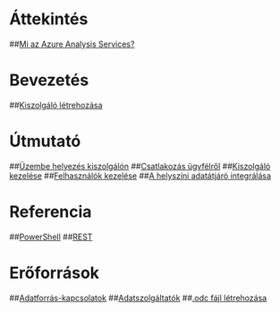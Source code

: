 # Áttekintés
##[Mi az Azure Analysis Services?](analysis-services-overview.md)
# Bevezetés
##[Kiszolgáló létrehozása](analysis-services-create-server.md)

# Útmutató 
##[Üzembe helyezés kiszolgálón](analysis-services-deploy.md)
##[Csatlakozás ügyfélről](analysis-services-connect.md)
##[Kiszolgáló kezelése](analysis-services-manage.md)
##[Felhasználók kezelése](analysis-services-manage-users.md)
##[A helyszíni adatátjáró integrálása](analysis-services-gateway.md)

# Referencia
##[PowerShell](analysis-services-powershell.md)
##[REST](/rest/api/analysisservices)

# Erőforrások
##[Adatforrás-kapcsolatok](analysis-services-datasource.md)
##[Adatszolgáltatók](analysis-services-data-providers.md)
##[.odc fájl létrehozása](analysis-services-odc.md)


<!--HONumber=Feb17_HO3-->


